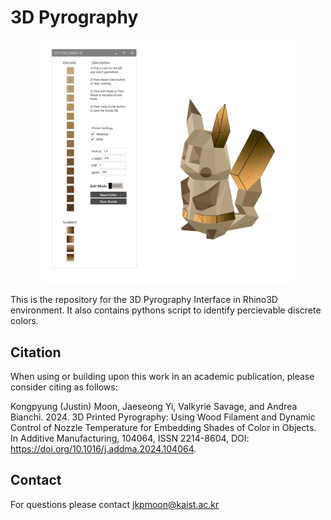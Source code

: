 # 3D Pyrography

<p align="center">
<img src="3Dpyrography.JPG" width="80%" />
</p>

This is the repository for the 3D Pyrography Interface in Rhino3D environment. 
It also contains pythons script to identify percievable discrete colors.


## Citation
When using or building upon this work in an academic publication, please consider citing as follows:

Kongpyung (Justin) Moon, Jaeseong Yi, Valkyrie Savage, and Andrea Bianchi. 2024. 3D Printed Pyrography: Using Wood Filament and Dynamic Control of Nozzle Temperature for Embedding Shades of Color in Objects. In Additive Manufacturing, 104064, ISSN 2214-8604, DOI: https://doi.org/10.1016/j.addma.2024.104064.


## Contact
For questions please contact jkpmoon@kaist.ac.kr